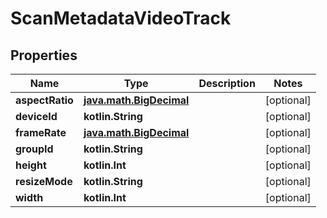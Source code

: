 
# ScanMetadataVideoTrack

## Properties
Name | Type | Description | Notes
------------ | ------------- | ------------- | -------------
**aspectRatio** | [**java.math.BigDecimal**](java.math.BigDecimal.md) |  |  [optional]
**deviceId** | **kotlin.String** |  |  [optional]
**frameRate** | [**java.math.BigDecimal**](java.math.BigDecimal.md) |  |  [optional]
**groupId** | **kotlin.String** |  |  [optional]
**height** | **kotlin.Int** |  |  [optional]
**resizeMode** | **kotlin.String** |  |  [optional]
**width** | **kotlin.Int** |  |  [optional]



